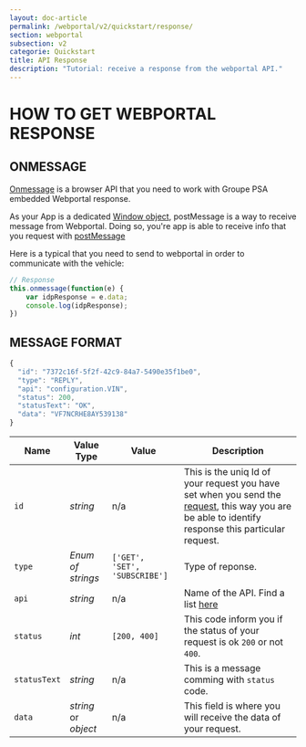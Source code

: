 ```yaml
---
layout: doc-article
permalink: /webportal/v2/quickstart/response/
section: webportal
subsection: v2
categorie: Quickstart
title: API Response
description: "Tutorial: receive a response from the webportal API."
---
```


# HOW TO GET WEBPORTAL RESPONSE

## ONMESSAGE

[Onmessage](https://developer.mozilla.org/en-US/docs/Web/API/WindowEventHandlers/onmessage) is a browser API that you need to work with Groupe PSA embedded Webportal response.

As your App is a dedicated [Window object](https://developer.mozilla.org/en-US/docs/Web/API/Window), postMessage is a way to receive message from Webportal. Doing so, you're app is able to receive info that you request with [postMessage]({{site.baseurl}}/webportal/v2/quickstart/request/#article)

Here is a typical  that you need to send to webportal in order to communicate with the vehicle:

```js
// Response
this.onmessage(function(e) {
	var idpResponse = e.data;
	console.log(idpResponse);
})
```

## MESSAGE FORMAT

```js
{
  "id": "7372c16f-5f2f-42c9-84a7-5490e35f1be0",
  "type": "REPLY",
  "api": "configuration.VIN",
  "status": 200,
  "statusText": "OK",
  "data": "VF7NCRHE8AY539138"
}
```

Name| Value Type|Value|Description
-|-|-|-
`id`|*string* |n/a |This is the uniq Id of your request you have set when you send the [request]({{site.baseurl}}/webportal/v2/quickstart/response/#article), this way you are be able to identify response this particular request.
`type`|*Enum of strings* |`['GET', 'SET', 'SUBSCRIBE']` | Type of reponse. 
`api`|*string* |n/a| Name of the API. Find a list [here]({{site.baseurl}}/webportal/v2/api-reference/list/#article)
`status`|*int* | `[200, 400]` | This code inform you if the status of your request is ok `200` or not `400`. 
`statusText`|*string* | n/a| This is a message comming with `status` code.
`data`|*string* or *object* |n/a| This field is where you will receive the data of your request.
